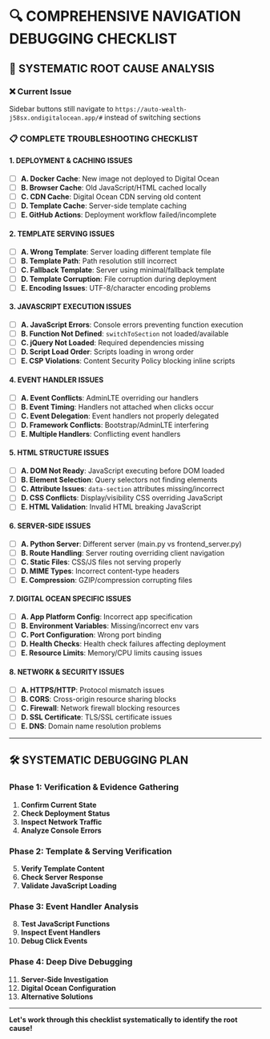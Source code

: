 # 🔍 COMPREHENSIVE NAVIGATION DEBUGGING CHECKLIST

## 🎯 SYSTEMATIC ROOT CAUSE ANALYSIS

### ❌ **Current Issue**
Sidebar buttons still navigate to `https://auto-wealth-j58sx.ondigitalocean.app/#` instead of switching sections

### 📋 **COMPLETE TROUBLESHOOTING CHECKLIST**

#### **1. DEPLOYMENT & CACHING ISSUES**
- [ ] **A. Docker Cache**: New image not deployed to Digital Ocean
- [ ] **B. Browser Cache**: Old JavaScript/HTML cached locally  
- [ ] **C. CDN Cache**: Digital Ocean CDN serving old content
- [ ] **D. Template Cache**: Server-side template caching
- [ ] **E. GitHub Actions**: Deployment workflow failed/incomplete

#### **2. TEMPLATE SERVING ISSUES**
- [ ] **A. Wrong Template**: Server loading different template file
- [ ] **B. Template Path**: Path resolution still incorrect
- [ ] **C. Fallback Template**: Server using minimal/fallback template
- [ ] **D. Template Corruption**: File corruption during deployment
- [ ] **E. Encoding Issues**: UTF-8/character encoding problems

#### **3. JAVASCRIPT EXECUTION ISSUES**
- [ ] **A. JavaScript Errors**: Console errors preventing function execution
- [ ] **B. Function Not Defined**: `switchToSection` not loaded/available
- [ ] **C. jQuery Not Loaded**: Required dependencies missing
- [ ] **D. Script Load Order**: Scripts loading in wrong order
- [ ] **E. CSP Violations**: Content Security Policy blocking inline scripts

#### **4. EVENT HANDLER ISSUES**
- [ ] **A. Event Conflicts**: AdminLTE overriding our handlers
- [ ] **B. Event Timing**: Handlers not attached when clicks occur
- [ ] **C. Event Delegation**: Event handlers not properly delegated
- [ ] **D. Framework Conflicts**: Bootstrap/AdminLTE interfering
- [ ] **E. Multiple Handlers**: Conflicting event handlers

#### **5. HTML STRUCTURE ISSUES**
- [ ] **A. DOM Not Ready**: JavaScript executing before DOM loaded
- [ ] **B. Element Selection**: Query selectors not finding elements
- [ ] **C. Attribute Issues**: `data-section` attributes missing/incorrect
- [ ] **D. CSS Conflicts**: Display/visibility CSS overriding JavaScript
- [ ] **E. HTML Validation**: Invalid HTML breaking JavaScript

#### **6. SERVER-SIDE ISSUES**
- [ ] **A. Python Server**: Different server (main.py vs frontend_server.py)
- [ ] **B. Route Handling**: Server routing overriding client navigation
- [ ] **C. Static Files**: CSS/JS files not serving properly
- [ ] **D. MIME Types**: Incorrect content-type headers
- [ ] **E. Compression**: GZIP/compression corrupting files

#### **7. DIGITAL OCEAN SPECIFIC ISSUES**
- [ ] **A. App Platform Config**: Incorrect app specification
- [ ] **B. Environment Variables**: Missing/incorrect env vars
- [ ] **C. Port Configuration**: Wrong port binding
- [ ] **D. Health Checks**: Health check failures affecting deployment
- [ ] **E. Resource Limits**: Memory/CPU limits causing issues

#### **8. NETWORK & SECURITY ISSUES**
- [ ] **A. HTTPS/HTTP**: Protocol mismatch issues
- [ ] **B. CORS**: Cross-origin resource sharing blocks
- [ ] **C. Firewall**: Network firewall blocking resources
- [ ] **D. SSL Certificate**: TLS/SSL certificate issues
- [ ] **E. DNS**: Domain name resolution problems

---

## 🛠️ **SYSTEMATIC DEBUGGING PLAN**

### **Phase 1: Verification & Evidence Gathering**
1. **Confirm Current State**
2. **Check Deployment Status** 
3. **Inspect Network Traffic**
4. **Analyze Console Errors**

### **Phase 2: Template & Serving Verification**
5. **Verify Template Content**
6. **Check Server Response**
7. **Validate JavaScript Loading**

### **Phase 3: Event Handler Analysis**
8. **Test JavaScript Functions**
9. **Inspect Event Handlers**
10. **Debug Click Events**

### **Phase 4: Deep Dive Debugging**
11. **Server-Side Investigation**
12. **Digital Ocean Configuration**
13. **Alternative Solutions**

---

**Let's work through this checklist systematically to identify the root cause!**